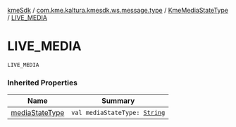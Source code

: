 [kmeSdk](../../index.md) / [com.kme.kaltura.kmesdk.ws.message.type](../index.md) / [KmeMediaStateType](index.md) / [LIVE_MEDIA](./-l-i-v-e_-m-e-d-i-a.md)

# LIVE_MEDIA

`LIVE_MEDIA`

### Inherited Properties

| Name | Summary |
|---|---|
| [mediaStateType](media-state-type.md) | `val mediaStateType: `[`String`](https://kotlinlang.org/api/latest/jvm/stdlib/kotlin/-string/index.html) |
